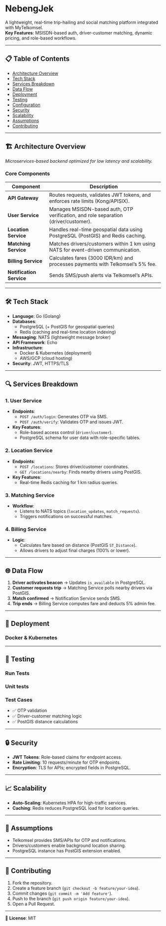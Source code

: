 # NebengJek

A lightweight, real-time trip-hailing and social matching platform integrated with MyTelkomsel.  
**Key Features**: MSISDN-based auth, driver-customer matching, dynamic pricing, and role-based workflows.

---

## 📋 Table of Contents
- [Architecture Overview](#-architecture-overview)
- [Tech Stack](#-tech-stack)
- [Services Breakdown](#-services-breakdown)
- [Data Flow](#-data-flow)
- [Deployment](#-deployment)
- [Testing](#-testing)
- [Configuration](#-configuration)
- [Security](#-security)
- [Scalability](#-scalability)
- [Assumptions](#-assumptions)
- [Contributing](#-contributing)

---

## 🏗️ Architecture Overview

*Microservices-based backend optimized for low latency and scalability.*

### Core Components
| **Component**        | **Description**                                                                 |
|-----------------------|---------------------------------------------------------------------------------|
| **API Gateway**       | Routes requests, validates JWT tokens, and enforces rate limits (Kong/APISIX). |
| **User Service**      | Manages MSISDN-based auth, OTP verification, and role separation (driver/customer). |
| **Location Service**  | Handles real-time geospatial data using PostgreSQL (PostGIS) and Redis caching. |
| **Matching Service**  | Matches drivers/customers within 1 km using NATS for event-driven communication. |
| **Billing Service**   | Calculates fares (3000 IDR/km) and processes payments with Telkomsel’s 5% fee. |
| **Notification Service** | Sends SMS/push alerts via Telkomsel’s APIs.                                  |

---

## 🛠️ Tech Stack
- **Language**: Go (Golang)
- **Databases**: 
  - PostgreSQL (+ PostGIS for geospatial queries)
  - Redis (caching and real-time location indexing)
- **Messaging**: NATS (lightweight message broker)
- **API Framework**: Echo
- **Infrastructure**: 
  - Docker & Kubernetes (deployment)
  - AWS/GCP (cloud hosting)
- **Security**: JWT, HTTPS/TLS

---

## 🔍 Services Breakdown
### 1. **User Service**  
- **Endpoints**:  
  - `POST /auth/login`: Generates OTP via SMS.  
  - `POST /auth/verify`: Validates OTP and issues JWT.  
- **Key Features**:  
  - Role-based access control (`driver`/`customer`).  
  - PostgreSQL schema for user data with role-specific tables.  

### 2. **Location Service**  
- **Endpoints**:  
  - `POST /locations`: Stores driver/customer coordinates.  
  - `GET /locations/nearby`: Finds nearby drivers using PostGIS.  
- **Key Features**:  
  - Real-time Redis caching for 1 km radius queries.  

### 3. **Matching Service**  
- **Workflow**:  
  - Listens to NATS topics (`location_updates`, `match_requests`).  
  - Triggers notifications on successful matches.  

### 4. **Billing Service**  
- **Logic**:  
  - Calculates fare based on distance (PostGIS `ST_Distance`).  
  - Allows drivers to adjust final charges (100% or lower).  

---

## 🌐 Data Flow
1. **Driver activates beacon** → Updates `is_available` in PostgreSQL.  
2. **Customer requests trip** → Matching Service polls nearby drivers via PostGIS.  
3. **Match confirmed** → Notification Service sends SMS.  
4. **Trip ends** → Billing Service computes fare and deducts 5% admin fee.  

---

## 🚀 Deployment
### Docker & Kubernetes

---

## 🧪 Testing
### Run Tests
### Unit tests

### Test Cases
- ✅ OTP validation  
- ✅ Driver-customer matching logic  
- ✅ PostGIS distance calculations  

---

## 🔒 Security
- **JWT Tokens**: Role-based claims for endpoint access.  
- **Rate Limiting**: 10 requests/minute for OTP endpoints.  
- **Encryption**: TLS for APIs; encrypted fields in PostgreSQL.  

---

## 📈 Scalability
- **Auto-Scaling**: Kubernetes HPA for high-traffic services.  
- **Caching**: Redis reduces PostgreSQL load for location queries.  

---

## 📌 Assumptions
- Telkomsel provides SMS/APIs for OTP and notifications.  
- Drivers/customers enable background location sharing.  
- PostgreSQL instance has PostGIS extension enabled.  

---

## 🤝 Contributing
1. Fork the repository.  
2. Create a feature branch (`git checkout -b feature/your-idea`).  
3. Commit changes (`git commit -m 'Add feature'`).  
4. Push to the branch (`git push origin feature/your-idea`).  
5. Open a Pull Request.  

---

📄 **License**: MIT
